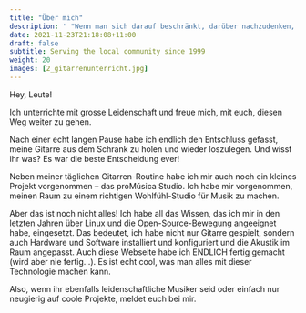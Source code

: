 ```yaml
---
title: "Über mich"
description: ' "Wenn man sich darauf beschränkt, darüber nachzudenken, was getan werden muss, verliert man die Möglichkeit, es zu tun." Shinichi Suzuki '
date: 2021-11-23T21:18:08+11:00
draft: false
subtitle: Serving the local community since 1999
weight: 20
images: [2_gitarrenunterricht.jpg]
---
```


Hey, Leute!

Ich unterrichte mit grosse Leidenschaft und freue mich, mit euch, diesen Weg weiter zu gehen.

Nach einer echt langen Pause habe ich endlich den Entschluss gefasst, meine Gitarre aus dem Schrank zu holen und wieder loszulegen. Und wisst ihr was? Es war die beste Entscheidung ever!

Neben meiner täglichen Gitarren-Routine habe ich mir auch noch ein kleines Projekt vorgenommen – das proMúsica Studio. Ich habe mir vorgenommen, meinen Raum zu einem richtigen Wohlfühl-Studio für Musik zu machen.

Aber das ist noch nicht alles! Ich habe all das Wissen, das ich mir in den letzten Jahren über Linux und die Open-Source-Bewegung angeeignet habe, eingesetzt. Das bedeutet, ich habe nicht nur Gitarre gespielt, sondern auch Hardware und Software installiert und konfiguriert und die Akustik im Raum angepasst. Auch diese Webseite habe ich ENDLICH fertig gemacht (wird aber nie fertig...). Es ist echt cool, was man alles mit dieser Technologie machen kann.

Also, wenn ihr ebenfalls leidenschaftliche Musiker seid oder einfach nur neugierig auf coole Projekte, meldet euch bei mir.

<!-- {{< img-index "0" "das Studio in der Böcklinstrasse" >}} -->
